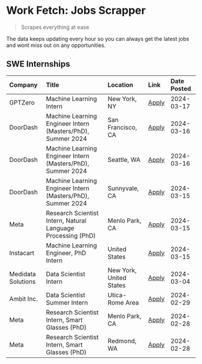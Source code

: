 # Work Fetch: Jobs Scrapper
> Scrapes everything at ease

The data keeps updating every hour so you can always get the latest jobs and wont miss out on any opportunities.

## SWE Internships
<!--START_SECTION:workfetch-->
| Company            | Title                                                        | Location                | Link                                                                                                                                                                                                                                                                     | Date Posted   |
|:-------------------|:-------------------------------------------------------------|:------------------------|:-------------------------------------------------------------------------------------------------------------------------------------------------------------------------------------------------------------------------------------------------------------------------|:--------------|
| GPTZero            | Machine Learning Intern                                      | New York, NY            | [Apply](https://www.linkedin.com/jobs/view/machine-learning-intern-at-gptzero-3860723963?position=8&pageNum=0&refId=TlnCbY%2FXjT9wzo9bCdzmXQ%3D%3D&trackingId=SHHXQgo%2FSI43kN27l8Xe4A%3D%3D&trk=public_jobs_jserp-result_search-card)                                   | 2024-03-17    |
| DoorDash           | Machine Learning Engineer Intern (Masters/PhD), Summer 2024  | San Francisco, CA       | [Apply](https://www.linkedin.com/jobs/view/machine-learning-engineer-intern-masters-phd-summer-2024-at-doordash-3736457737?position=3&pageNum=0&refId=TlnCbY%2FXjT9wzo9bCdzmXQ%3D%3D&trackingId=S0BawTZLfnzvR26a1tcuTg%3D%3D&trk=public_jobs_jserp-result_search-card)   | 2024-03-16    |
| DoorDash           | Machine Learning Engineer Intern (Masters/PhD), Summer 2024  | Seattle, WA             | [Apply](https://www.linkedin.com/jobs/view/machine-learning-engineer-intern-masters-phd-summer-2024-at-doordash-3736455966?position=4&pageNum=0&refId=TlnCbY%2FXjT9wzo9bCdzmXQ%3D%3D&trackingId=9INYj4i%2B0HAJoQQfdWSizQ%3D%3D&trk=public_jobs_jserp-result_search-card) | 2024-03-16    |
| DoorDash           | Machine Learning Engineer Intern (Masters/PhD), Summer 2024  | Sunnyvale, CA           | [Apply](https://www.linkedin.com/jobs/view/machine-learning-engineer-intern-masters-phd-summer-2024-at-doordash-3736454973?position=2&pageNum=0&refId=TlnCbY%2FXjT9wzo9bCdzmXQ%3D%3D&trackingId=ceBMYAWKzZP4NZp2wBBWMg%3D%3D&trk=public_jobs_jserp-result_search-card)   | 2024-03-15    |
| Meta               | Research Scientist Intern, Natural Language Processing (PhD) | Menlo Park, CA          | [Apply](https://www.linkedin.com/jobs/view/research-scientist-intern-natural-language-processing-phd-at-meta-3858718375?position=7&pageNum=0&refId=TlnCbY%2FXjT9wzo9bCdzmXQ%3D%3D&trackingId=kYRpzEJZHbT4VJKmATLWWA%3D%3D&trk=public_jobs_jserp-result_search-card)      | 2024-03-15    |
| Instacart          | Machine Learning Engineer, PhD Intern                        | United States           | [Apply](https://www.linkedin.com/jobs/view/machine-learning-engineer-phd-intern-at-instacart-3815634369?position=10&pageNum=0&refId=TlnCbY%2FXjT9wzo9bCdzmXQ%3D%3D&trackingId=kYVw%2B6IBPwKayKBTkIIy8A%3D%3D&trk=public_jobs_jserp-result_search-card)                   | 2024-03-15    |
| Medidata Solutions | Data Scientist Intern                                        | New York, United States | [Apply](https://www.linkedin.com/jobs/view/data-scientist-intern-at-medidata-solutions-3810253704?position=9&pageNum=0&refId=TlnCbY%2FXjT9wzo9bCdzmXQ%3D%3D&trackingId=7aNnF5GgHpPJvYmuPhYw9w%3D%3D&trk=public_jobs_jserp-result_search-card)                            | 2024-03-04    |
| Ambit Inc.         | Data Scientist Summer Intern                                 | Utica-Rome Area         | [Apply](https://www.linkedin.com/jobs/view/data-scientist-summer-intern-at-ambit-inc-3843121918?position=5&pageNum=0&refId=TlnCbY%2FXjT9wzo9bCdzmXQ%3D%3D&trackingId=6P8st7yQ5%2Bth0DeS27%2FZlg%3D%3D&trk=public_jobs_jserp-result_search-card)                          | 2024-02-29    |
| Meta               | Research Scientist Intern, Smart Glasses (PhD)               | Menlo Park, CA          | [Apply](https://www.linkedin.com/jobs/view/research-scientist-intern-smart-glasses-phd-at-meta-3811308332?position=11&pageNum=0&refId=TlnCbY%2FXjT9wzo9bCdzmXQ%3D%3D&trackingId=cZDn5KMMtlCCgm7%2FDNKkTQ%3D%3D&trk=public_jobs_jserp-result_search-card)                 | 2024-02-28    |
| Meta               | Research Scientist Intern, Smart Glasses (PhD)               | Redmond, WA             | [Apply](https://www.linkedin.com/jobs/view/research-scientist-intern-smart-glasses-phd-at-meta-3811304794?position=12&pageNum=0&refId=TlnCbY%2FXjT9wzo9bCdzmXQ%3D%3D&trackingId=7gjJVpQOzYAJ5u2tXl3Odg%3D%3D&trk=public_jobs_jserp-result_search-card)                   | 2024-02-28    |
<!--END_SECTION:workfetch-->
